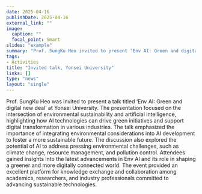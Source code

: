 ```yaml
---
date: 2025-04-16
publishDate: 2025-04-16
external_link: ""
image:
  caption: ""
  focal_point: Smart
slides: "example"
summary: "Prof. SungKu Heo invited to present ‘Env AI: Green and digital new deal’ at Yonsei University."
tags:
- Activities
title: "Invited talk, Yonsei University"
links: []
type: "news"
layout: "single"
---
```

Prof. SungKu Heo was invited to present a talk titled ‘Env AI: Green and digital new deal’ at Yonsei University. The presentation focused on the intersection of environmental sustainability and artificial intelligence, highlighting how AI technologies can drive green initiatives and support digital transformation in various industries. The talk emphasized the importance of integrating environmental considerations into AI development to foster a more sustainable future. The discussion also explored the potential of AI to address pressing environmental challenges, such as climate change, resource management, and pollution control. Attendees gained insights into the latest advancements in Env AI and its role in shaping a greener and more digitally connected world. The event provided an excellent platform for knowledge exchange and collaboration among academics, researchers, and industry professionals committed to advancing sustainable technologies.  